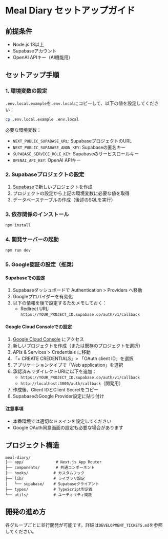 # Meal Diary セットアップガイド

## 前提条件
- Node.js 18以上
- Supabaseアカウント
- OpenAI APIキー（AI機能用）

## セットアップ手順

### 1. 環境変数の設定
`.env.local.example`を`.env.local`にコピーして、以下の値を設定してください：

```bash
cp .env.local.example .env.local
```

必要な環境変数：
- `NEXT_PUBLIC_SUPABASE_URL`: SupabaseプロジェクトのURL
- `NEXT_PUBLIC_SUPABASE_ANON_KEY`: Supabaseの匿名キー
- `SUPABASE_SERVICE_ROLE_KEY`: Supabaseのサービスロールキー
- `OPENAI_API_KEY`: OpenAI APIキー

### 2. Supabaseプロジェクトの設定

1. [Supabase](https://supabase.com)で新しいプロジェクトを作成
2. プロジェクトの設定から上記の環境変数に必要な値を取得
3. データベーステーブルの作成（後述のSQLを実行）

### 3. 依存関係のインストール

```bash
npm install
```

### 4. 開発サーバーの起動

```bash
npm run dev
```

### 5. Google認証の設定（推奨）

#### Supabaseでの設定
1. Supabaseダッシュボードで Authentication > Providers へ移動
2. Googleプロバイダーを有効化
3. 以下の情報を後で設定するためメモしておく：
   - Redirect URL: `https://YOUR_PROJECT_ID.supabase.co/auth/v1/callback`

#### Google Cloud Consoleでの設定
1. [Google Cloud Console](https://console.cloud.google.com/) にアクセス
2. 新しいプロジェクトを作成（または既存のプロジェクトを選択）
3. APIs & Services > Credentials に移動
4. 「+ CREATE CREDENTIALS」> 「OAuth client ID」を選択
5. アプリケーションタイプで「Web application」を選択
6. 承認済みリダイレクトURIに以下を追加：
   - `https://YOUR_PROJECT_ID.supabase.co/auth/v1/callback`
   - `http://localhost:3000/auth/callback`（開発用）
7. 作成後、Client IDとClient Secretをコピー
8. SupabaseのGoogle Provider設定に貼り付け

#### 注意事項
- 本番環境では適切なドメインを設定してください
- Google OAuth同意画面の設定も必要な場合があります

## プロジェクト構造

```
meal-diary/
├── app/              # Next.js App Router
├── components/       # 共通コンポーネント
├── hooks/           # カスタムフック
├── lib/             # ライブラリ設定
│   └── supabase/    # Supabaseクライアント
├── types/           # TypeScript型定義
└── utils/           # ユーティリティ関数
```

## 開発の進め方

各グループごとに並行開発が可能です。詳細は`DEVELOPMENT_TICKETS.md`を参照してください。